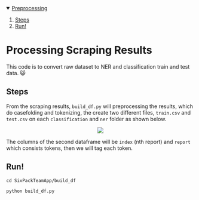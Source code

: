 <!-- PREPROCESSING -->
<details open="open">
  <summary>
    <a href="#preprocessing-scraping-results">Preprocessing</a>
  </summary>
  <ol>
    <li>
      <a href="#steps">Steps</a>
    </li>
    <li>
      <a href="#run!">Run!</a>
    </li>
  </ol>
</details>

<!--  DATA PROCESSING -->
# Processing Scraping Results

This code is to convert raw dataset to NER and classification train and test data. 😺

## Steps
From the scraping results, `build_df.py` will preprocessing the results, which do casefolding and tokenizing, the create two different files, `train.csv` and `test.csv` on each `classification` and `ner` folder as shown below.

<p align="center">
  <img src="SixPackTeamApp/assets/builddf.png">
</p>

The columns of the second dataframe will be  `index` (nth report) and `report` which consists tokens, then we will tag each token.

## Run!
```
cd SixPackTeamApp/build_df
```
```
python build_df.py
```
